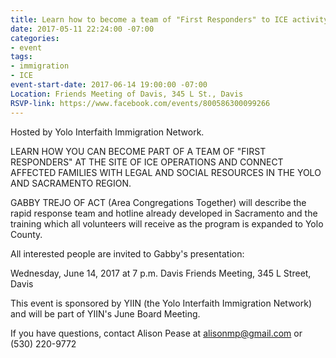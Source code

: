 ```yaml
---
title: Learn how to become a team of "First Responders" to ICE activity
date: 2017-05-11 22:24:00 -07:00
categories:
- event
tags:
- immigration
- ICE
event-start-date: 2017-06-14 19:00:00 -07:00
Location: Friends Meeting of Davis, 345 L St., Davis
RSVP-link: https://www.facebook.com/events/800586300099266
---
```


Hosted by Yolo Interfaith Immigration Network. 

LEARN HOW YOU CAN BECOME PART OF A TEAM OF "FIRST RESPONDERS" AT THE SITE OF ICE OPERATIONS AND CONNECT AFFECTED FAMILIES WITH LEGAL AND SOCIAL RESOURCES IN THE YOLO AND SACRAMENTO REGION.

GABBY TREJO OF ACT (Area Congregations Together) will describe the rapid response team and hotline already developed in Sacramento and the training which all volunteers will receive as the program is expanded to Yolo County.

All interested people are invited to Gabby's presentation:

Wednesday, June 14, 2017 at 7 p.m.
Davis Friends Meeting, 345 L Street, Davis

This event is sponsored by YIIN (the Yolo Interfaith Immigration Network) and will be part of YIIN's June Board Meeting.

If you have questions, contact Alison Pease at alisonmp@gmail.com or (530) 220-9772